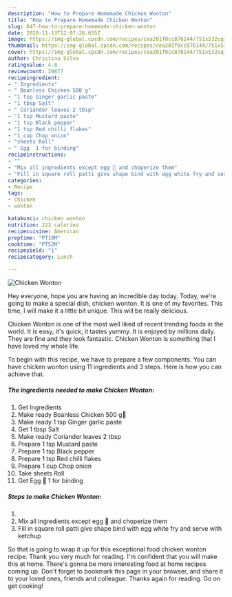 ```yaml
---
description: "How to Prepare Homemade Chicken Wonton"
title: "How to Prepare Homemade Chicken Wonton"
slug: 647-how-to-prepare-homemade-chicken-wonton
date: 2020-11-13T12:07:26.655Z
image: https://img-global.cpcdn.com/recipes/cea201f0cc876144/751x532cq70/chicken-wonton-recipe-main-photo.jpg
thumbnail: https://img-global.cpcdn.com/recipes/cea201f0cc876144/751x532cq70/chicken-wonton-recipe-main-photo.jpg
cover: https://img-global.cpcdn.com/recipes/cea201f0cc876144/751x532cq70/chicken-wonton-recipe-main-photo.jpg
author: Christina Silva
ratingvalue: 4.8
reviewcount: 39877
recipeingredient:
- " Ingredients"
- " Boanless Chicken 500 g"
- "1 tsp Ginger garlic paste"
- "1 tbsp Salt"
- " Coriander leaves 2 tbsp"
- "1 tsp Mustard paste"
- "1 tsp Black pepper"
- "1 tsp Red chilli flakes"
- "1 cup Chop onion"
- "sheets Roll"
- " Egg  1 for binding"
recipeinstructions:
- ""
- "Mix all ingredients except egg 🥚 and choperize them"
- "Fill in square roll patti give shape bind with egg white fry and serve with ketchup"
categories:
- Recipe
tags:
- chicken
- wonton

katakunci: chicken wonton 
nutrition: 223 calories
recipecuisine: American
preptime: "PT18M"
cooktime: "PT52M"
recipeyield: "1"
recipecategory: Lunch

---
```



![Chicken Wonton](https://img-global.cpcdn.com/recipes/cea201f0cc876144/751x532cq70/chicken-wonton-recipe-main-photo.jpg)

Hey everyone, hope you are having an incredible day today. Today, we're going to make a special dish, chicken wonton. It is one of my favorites. This time, I will make it a little bit unique. This will be really delicious.



Chicken Wonton is one of the most well liked of recent trending foods in the world. It is easy, it's quick, it tastes yummy. It is enjoyed by millions daily. They are fine and they look fantastic. Chicken Wonton is something that I have loved my whole life.


To begin with this recipe, we have to prepare a few components. You can have chicken wonton using 11 ingredients and 3 steps. Here is how you can achieve that.

<!--inarticleads1-->

##### The ingredients needed to make Chicken Wonton:

1. Get  Ingredients
1. Make ready  Boanless Chicken 500 g🐓
1. Make ready 1 tsp Ginger garlic paste
1. Get 1 tbsp Salt
1. Make ready  Coriander leaves 2 tbsp
1. Prepare 1 tsp Mustard paste
1. Prepare 1 tsp Black pepper
1. Prepare 1 tsp Red chilli flakes
1. Prepare 1 cup Chop onion
1. Take sheets Roll
1. Get  Egg 🥚 1 for binding




<!--inarticleads2-->

##### Steps to make Chicken Wonton:

1. 
1. Mix all ingredients except egg 🥚 and choperize them
1. Fill in square roll patti give shape bind with egg white fry and serve with ketchup




So that is going to wrap it up for this exceptional food chicken wonton recipe. Thank you very much for reading. I'm confident that you will make this at home. There's gonna be more interesting food at home recipes coming up. Don't forget to bookmark this page in your browser, and share it to your loved ones, friends and colleague. Thanks again for reading. Go on get cooking!
